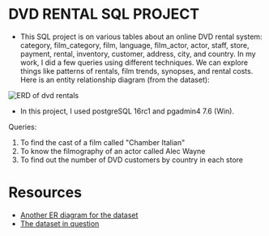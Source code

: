 # DVD RENTAL SQL PROJECT

- This SQL project is on various tables about an online DVD rental system: category, film_category, film, language, film_actor, actor, staff, store, payment, rental, inventory, customer, address, city, and country. In my work, I did a few queries using different techniques. We can explore things like patterns of rentals, film trends, synopses, and rental costs. Here is an entity relationship diagram (from the dataset):

![ERD of dvd rentals](https://raw.githubusercontent.com/cotse900/dvd_rental/master/dvd_rental_erd.png)

- In this project, I used postgreSQL 16rc1 and pgadmin4 7.6 (Win).

Queries:

1. To find the cast of a film called "Chamber Italian"
2. To know the filmography of an actor called Alec Wayne
3. To find out the number of DVD customers by country in each store

# Resources

- [Another ER diagram for the dataset](https://www.postgresqltutorial.com/wp-content/uploads/2018/03/printable-postgresql-sample-database-diagram.pdf)
- [The dataset in question](https://www.postgresqltutorial.com/postgresql-getting-started/postgresql-sample-database/)
